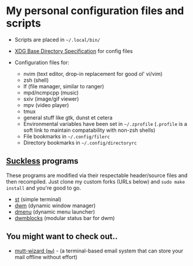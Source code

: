 # My personal configuration files and scripts

- Scripts are placed in `~/.local/bin/`
- [XDG Base Directory Specification](https://specifications.freedesktop.org/basedir-spec/basedir-spec-latest.html) for config files

- Configuration files for:
	- nvim (text editor, drop-in replacement for good ol' vi/vim)
	- zsh (shell)
	- lf (file manager, similar to ranger)
	- mpd/ncmpcpp (music)
	- sxiv (image/gif viewer)
	- mpv (video player)
	- tmux
	- general stuff like gtk, dunst et cetera
	- Environmental variables have been set in `~/.zprofile` (`.profile` is a soft link to maintain compatability with non-zsh shells)
	- File bookmarks in `~/.config/filerc`
	- Directory bookmarks in `~/.config/directoryrc`

## [Suckless](https://suckless.org/) programs

These programs are modified via their respectable header/source files and then recompiled. Just clone my custom forks (URLs below) and ```sudo make install``` and you're good to go.

- [st](https://github.com/fr9ncis/st) (simple terminal)
- [dwm](https://github.com/fr9ncis/dwm) (dynamic window manager)
- [dmenu](https://github.com/fr9ncis/dmenu) (dynamic menu launcher)
- [dwmblocks](https://github.com/fr9ncis/dwmblocks) (modular status bar for dwm)

## You might want to check out..
- [mutt-wizard (`mw`)](https://github.com/lukesmithxyz/mutt-wizard) - (a terminal-based email system that can store your mail offline without effort)
